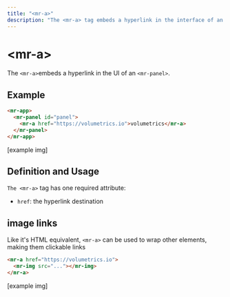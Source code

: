 ```yaml
---
title: "<mr-a>"
description: "The <mr-a> tag embeds a hyperlink in the interface of an <mr-panel>."
---
```

# &lt;mr-a&gt;

The `<mr-a>`embeds a hyperlink in the UI of an `<mr-panel>`.

## Example

```html
<mr-app>
  <mr-panel id="panel">
    <mr-a href="https://volumetrics.io">volumetrics</mr-a>
  </mr-panel>
</mr-app>
```

\[example img\]

## Definition and Usage

`The <mr-a>` tag has one required attribute:

* `href`: the hyperlink destination

## image links

Like it's HTML equivalent, `<mr-a>` can be used to wrap other elements, making them clickable links

```html
<mr-a href="https://volumetrics.io">
  <mr-img src="..."></mr-img>
</mr-a>
```

\[example img\]